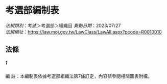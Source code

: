 # 考選部編制表

*法規類別*：考試＞考選部＞組織目
*異動日期*：2023/07/27  
*法規網址*：https://law.moj.gov.tw/LawClass/LawAll.aspx?pcode=R0010010



## 法條
##### 1
編      註：本編制表依據考選部組織法第7條訂定，內容請參閱相關圖表附檔。


